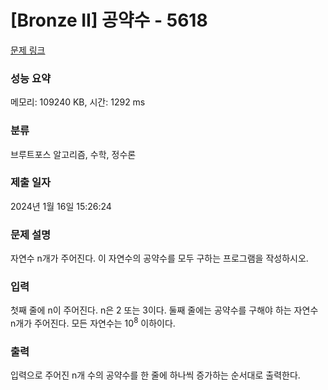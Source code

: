 # [Bronze II] 공약수 - 5618 

[문제 링크](https://www.acmicpc.net/problem/5618) 

### 성능 요약

메모리: 109240 KB, 시간: 1292 ms

### 분류

브루트포스 알고리즘, 수학, 정수론

### 제출 일자

2024년 1월 16일 15:26:24

### 문제 설명

<p>자연수 n개가 주어진다. 이 자연수의 공약수를 모두 구하는 프로그램을 작성하시오.</p>

### 입력 

 <p>첫째 줄에 n이 주어진다. n은 2 또는 3이다. 둘째 줄에는 공약수를 구해야 하는 자연수 n개가 주어진다. 모든 자연수는 10<sup>8</sup> 이하이다.</p>

### 출력 

 <p>입력으로 주어진 n개 수의 공약수를 한 줄에 하나씩 증가하는 순서대로 출력한다.</p>

